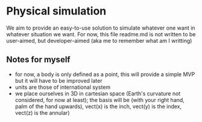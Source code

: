 # Physical simulation
We aim to provide an easy-to-use solution to simulate whatever one want in whatever situation we want.
For now, this file readme.md is not written to be user-aimed, but developer-aimed (aka me to remember what am I writting)

## Notes for myself
- for now, a body is only defined as a point, this will provide a simple MVP but it will have to be improved later
- units are those of international system
- we place ourselves in 3D in cartesian space (Earth's curvature not considered, for now at least); the basis
    will be (with your right hand, palm of the hand upwards), vect(x) is the inch, vect(y) is the index, vect(z) is the annular)